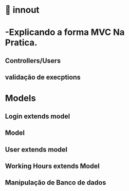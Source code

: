 # 🔨  innout 
# -Explicando a forma MVC Na Pratica.
## Controllers/Users
## validação de execptions
# Models 
## Login extends model 
## Model 
## User extends model
## Working Hours extends Model
## Manipulação  de Banco de dados
